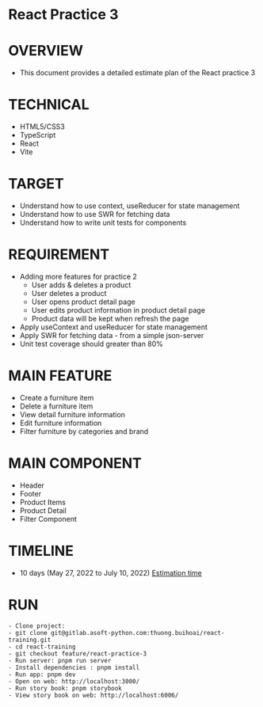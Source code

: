 # React Practice 3

# OVERVIEW
- This document provides a detailed estimate plan of the React practice 3

# TECHNICAL
- HTML5/CSS3
- TypeScript
- React
- Vite

# TARGET
- Understand how to use context, useReducer for state management
- Understand how to use SWR for fetching data
- Understand how to write unit tests for components

# REQUIREMENT
- Adding more features for practice 2
  - User adds & deletes a product
  - User deletes a product
  - User opens product detail page
  - User edits product information in product detail page
  - Product data will be kept when refresh the page
- Apply useContext and useReducer for state management
- Apply SWR for fetching data - from a simple json-server
- Unit test coverage should greater than 80%

# MAIN FEATURE
- Create a furniture item
- Delete a furniture item
- View detail furniture information
- Edit furniture information
- Filter furniture by categories and brand

# MAIN COMPONENT
- Header
- Footer
- Product Items
- Product Detail
- Filter Component

# TIMELINE
- 10 days (May 27, 2022 to July 10, 2022) [Estimation time](https://docs.google.com/document/u/2/d/1h0r3CQPYJ5bXPt9s8JliVdfHOPam_uq-JWzGUM2DVPM/edit?urp=gmail_link#heading=h.qtb0qbofjj5j)

# RUN
```
- Clone project: 
- git clone git@gitlab.asoft-python.com:thuong.buihoai/react-training.git
- cd react-training
- git checkout feature/react-practice-3
- Run server: pnpm run server
- Install dependencies : pnpm install
- Run app: pnpm dev
- Open on web: http://localhost:3000/
- Run story book: pnpm storybook
- View story book on web: http://localhost:6006/
```